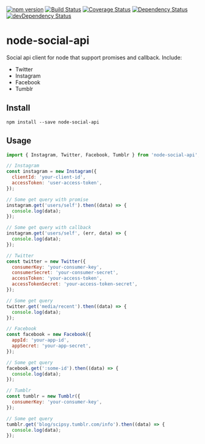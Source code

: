 [![npm version](https://badge.fury.io/js/node-social-api.svg)](https://badge.fury.io/js/node-social-api)
[![Build Status](https://travis-ci.org/pradel/node-social-api.svg?branch=master)](https://travis-ci.org/pradel/node-social-api)
[![Coverage Status](https://coveralls.io/repos/github/pradel/node-social-api/badge.svg?branch=master)](https://coveralls.io/github/pradel/node-social-api?branch=master)
[![Dependency Status](https://david-dm.org/pradel/node-social-api.svg)](https://david-dm.org/pradel/node-social-api)
[![devDependency Status](https://david-dm.org/pradel/node-social-api/dev-status.svg)](https://david-dm.org/pradel/node-social-api#info=devDependencies)

# node-social-api

Social api client for node that support promises and callback.
Include:
* Twitter
* Instagram
* Facebook
* Tumblr

## Install

`npm install --save node-social-api`

## Usage

```javascript
import { Instagram, Twitter, Facebook, Tumblr } from 'node-social-api';

// Instagram
const instagram = new Instagram({
  clientId: 'your-client-id',
  accessToken: 'user-access-token',
});

// Some get query with promise
instagram.get('users/self').then((data) => {
  console.log(data);
});

// Some get query with callback
instagram.get('users/self', (err, data) => {
  console.log(data);
});

// Twitter
const twitter = new Twitter({
  consumerKey: 'your-consumer-key',
  consumerSecret: 'your-consumer-secret',
  accessToken: 'your-access-token',
  accessTokenSecret: 'your-access-token-secret',
});

// Some get query
twitter.get('media/recent').then((data) => {
  console.log(data);
});

// Facebook
const facebook = new Facebook({
  appId: 'your-app-id',
  appSecret: 'your-app-secret',
});

// Some get query
facebook.get(':some-id').then((data) => {
  console.log(data);
});

// Tumblr
const tumblr = new Tumblr({
  consumerKey: 'your-consumer-key',
});

// Some get query
tumblr.get('blog/scipsy.tumblr.com/info').then((data) => {
  console.log(data);
});
```
